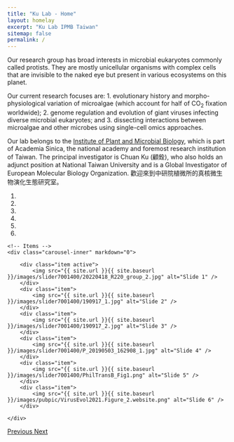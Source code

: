 ```yaml
---
title: "Ku Lab - Home"
layout: homelay
excerpt: "Ku Lab IPMB Taiwan"
sitemap: false
permalink: /
---
```


Our research group has broad interests in microbial eukaryotes commonly called protists. They are mostly unicellular organisms with complex cells that are invisible to the naked eye but present in various ecosystems on this planet.

Our current research focuses are: 1. evolutionary history and morpho-physiological variation of microalgae (which account for half of CO<sub>2</sub> fixation worldwide); 2. genome regulation and evolution of giant viruses infecting diverse microbial eukaryotes; and 3. dissecting interactions between microalgae and other microbes using single-cell omics approaches.

Our lab belongs to the [Institute of Plant and Microbial Biology](https://ipmb.sinica.edu.tw/en), which is part of Academia Sinica, the national academy and foremost research institution of Taiwan. The principal investigator is Chuan Ku (顧銓), who also holds an adjunct position at National Taiwan University and is a Global Investigator of European Molecular Biology Organization. 歡迎來到中研院植微所的真核微生物演化生態研究室。






<div markdown="0" id="carousel" class="carousel slide" data-ride="carousel" data-interval="5000" data-pause="hover" >
    <!-- Menu -->
    <ol class="carousel-indicators">
        <li data-target="#carousel" data-slide-to="0" class="active"></li>
        <li data-target="#carousel" data-slide-to="1"></li>
        <li data-target="#carousel" data-slide-to="2"></li>
        <li data-target="#carousel" data-slide-to="3"></li>
        <li data-target="#carousel" data-slide-to="4"></li>
        <li data-target="#carousel" data-slide-to="5"></li>
    </ol>

    <!-- Items -->
    <div class="carousel-inner" markdown="0">

        <div class="item active">
            <img src="{{ site.url }}{{ site.baseurl }}/images/slider7001400/20220418_R220_group_2.jpg" alt="Slide 1" />
        </div>
        <div class="item">
            <img src="{{ site.url }}{{ site.baseurl }}/images/slider7001400/190917_1.jpg" alt="Slide 2" />
        </div>
        <div class="item">
            <img src="{{ site.url }}{{ site.baseurl }}/images/slider7001400/190917_2.jpg" alt="Slide 3" />
        </div>
        <div class="item">
            <img src="{{ site.url }}{{ site.baseurl }}/images/slider7001400/P_20190503_162908_1.jpg" alt="Slide 4" />
        </div>
        <div class="item">
            <img src="{{ site.url }}{{ site.baseurl }}/images/slider7001400/PhilTransB_Fig1.png" alt="Slide 5" />
        </div>
        <div class="item">
            <img src="{{ site.url }}{{ site.baseurl }}/images/pubpic/VirusEvol2021.Figure_2.website.png" alt="Slide 6" />
        </div>

    </div>
  <a class="left carousel-control" href="#carousel" role="button" data-slide="prev">
    <span class="glyphicon glyphicon-chevron-left" aria-hidden="true"></span>
    <span class="sr-only">Previous</span>
  </a>
  <a class="right carousel-control" href="#carousel" role="button" data-slide="next">
    <span class="glyphicon glyphicon-chevron-right" aria-hidden="true"></span>
    <span class="sr-only">Next</span>
  </a>
</div>



<br/>
<br/>
<br/>
